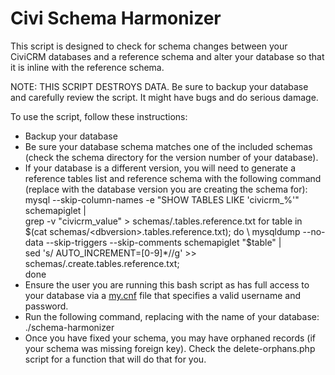 # Civi Schema Harmonizer

This script is designed to check for schema changes between your CiviCRM databases and a reference schema and alter your database so that it is inline with the reference schema.

NOTE: THIS SCRIPT DESTROYS DATA. Be sure to backup your database and carefully review the script. It might have bugs and do serious damage.

To use the script, follow these instructions:

 * Backup your database
 * Be sure your database schema matches one of the included schemas (check the schema directory for the version number of your database).
 * If your database is a different version, you will need to generate a reference tables list and reference schema with the following command (replace <dbversion> with the database version you are creating the schema for):
    mysql --skip-column-names -e "SHOW TABLES LIKE 'civicrm_%'" schemapiglet | \
      grep -v "civicrm_value" > schemas/<dbversion>.tables.reference.txt
    for table in $(cat schemas/<dbversion>.tables.reference.txt); do \
      mysqldump --no-data --skip-triggers --skip-comments schemapiglet "$table" | \
      sed 's/ AUTO_INCREMENT=[0-9]*//g' >> schemas/<dbversion>.create.tables.reference.txt; \
    done
 * Ensure the user you are running this bash script as has full access to your database via a [my.cnf](https://dev.mysql.com/doc/refman/5.1/en/option-files.html) file that specifies a valid username and password.
 * Run the following command, replacing <dbname> with the name of your database:
    ./schema-harmonizer <dbname>
 * Once you have fixed your schema, you may have orphaned records (if your schema was missing foreign key). Check the delete-orphans.php script for a function that will do that for you. 
